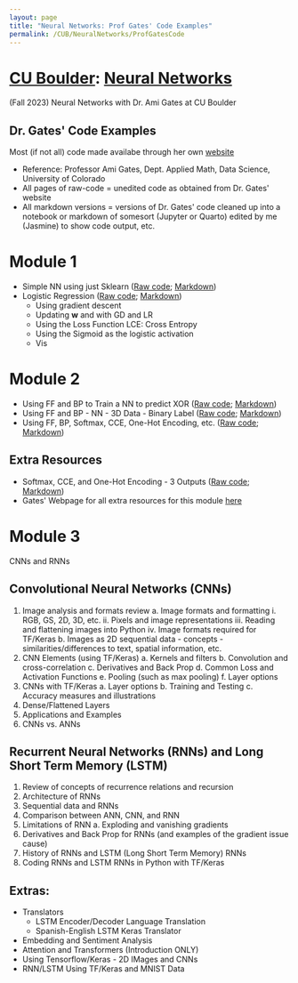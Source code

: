 ```yaml
---
layout: page
title: "Neural Networks: Prof Gates' Code Examples"
permalink: /CUB/NeuralNetworks/ProfGatesCode
---
```

# [CU Boulder](../../CUB.md): [Neural Networks](NeuralNets.md)
(Fall 2023) Neural Networks with Dr. Ami Gates at CU Boulder

## Dr. Gates' Code Examples

Most (if not all) code made availabe through her own [website](https://gatesboltonanalytics.com/)

- Reference: Professor Ami Gates, Dept. Applied Math, Data Science, University of Colorado
- All pages of raw-code = unedited code as obtained from Dr. Gates' website
- All markdown versions = versions of Dr. Gates' code cleaned up into a notebook or markdown of somesort (Jupyter or Quarto) edited by me (Jasmine) to show code output, etc.

# Module 1

- Simple NN using just Sklearn ([Raw code](raw_code/Module1/NN_Just_sklearn_Gates.html); [Markdown](mrkdwn/Module1/NN_Just_sklearn_Gates.html))
- Logistic Regression ([Raw code](raw_code/Module1/LogReg_gates.html); [Markdown](mrkdwn/Module1/LogReg_gates.html))
    - Using gradient descent
    - Updating **w** and with GD and LR
    - Using the Loss Function LCE: Cross Entropy
    - Using the Sigmoid as the logistic activation
    - Vis

# Module 2

- Using FF and BP to Train a NN to predict XOR ([Raw code](raw_code/Module2/XOR_NN.html); [Markdown](mrkdwn/Module2/XOR_NN.html))
- Using FF and BP - NN - 3D Data - Binary Label ([Raw code](raw_code/Module2/Mod2_3D_binary.html); [Markdown](mrkdwn/Module2/Mod2_3D_binary.html))
- Using FF, BP, Softmax, CCE, One-Hot Encoding, etc. ([Raw code](raw_code/Module2/Multinomial_NN.html); [Markdown](mrkdwn/Module2/Multinomial_NN.html))

## Extra Resources

- Softmax, CCE, and One-Hot Encoding - 3 Outputs ([Raw code](raw_code/Module2/Extra-3Outputs.html); [Markdown](mrkdwn/Module2/Extra-3Outputs.html))
- Gates' Webpage for all extra resources for this module [here](https://gatesboltonanalytics.com/?page_id=680)


# Module 3

CNNs and RNNs

## Convolutional Neural Networks (CNNs)

1. Image analysis and formats review
    a. Image formats and formatting
        i. RGB, GS, 2D, 3D, etc.
        ii. Pixels and image representations
        iii. Reading and flattening images into Python
        iv. Image formats required for TF/Keras
    b. Images as 2D sequential data - concepts - similarities/differences to text, spatial information, etc.
2. CNN Elements (using TF/Keras)
    a. Kernels and filters
    b. Convolution and cross-correlation
    c. Derivatives and Back Prop
    d. Common Loss and Activation Functions
    e. Pooling (such as max pooling)
    f. Layer options
3. CNNs with TF/Keras
    a. Layer options
    b. Training and Testing
    c. Accuracy measures and illustrations
4. Dense/Flattened Layers
5. Applications and Examples
6. CNNs vs. ANNs

## Recurrent Neural Networks (RNNs) and Long Short Term Memory (LSTM)
1. Review of concepts of recurrence relations and recursion
2. Architecture of RNNs
3. Sequential data and RNNs
4. Comparison between ANN, CNN, and RNN
5. Limitations of RNN
    a. Exploding and vanishing gradients
6. Derivatives and Back Prop for RNNs (and examples of the gradient issue cause)
7. History of RNNs and LSTM (Long Short Term Memory) RNNs
8. Coding RNNs and LSTM RNNs in Python with TF/Keras

## Extras:

- Translators
    - LSTM Encoder/Decoder Language Translation
    - Spanish-English LSTM Keras Translator
- Embedding and Sentiment Analysis
- Attention and Transformers (Introduction ONLY)
- Using Tensorflow/Keras - 2D IMages and CNNs
- RNN/LSTM Using TF/Keras and MNIST Data
